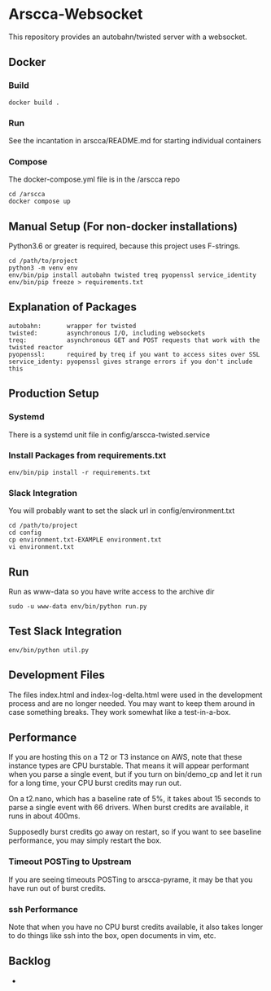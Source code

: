 Arscca-Websocket
================

This repository provides an autobahn/twisted server with a websocket.

Docker
------

### Build

    docker build .

### Run

See the incantation in arscca/README.md for starting individual containers


### Compose

The docker-compose.yml file is in the /arscca repo

    cd /arscca
    docker compose up




Manual Setup (For non-docker installations)
-------------------------------------------

Python3.6 or greater is required, because this project uses F-strings.

    cd /path/to/project
    python3 -m venv env
    env/bin/pip install autobahn twisted treq pyopenssl service_identity
    env/bin/pip freeze > requirements.txt


Explanation of Packages
-----------------------

    autobahn:       wrapper for twisted
    twisted:        asynchronous I/O, including websockets
    treq:           asynchronous GET and POST requests that work with the twisted reactor
    pyopenssl:      required by treq if you want to access sites over SSL
    service_identy: pyopenssl gives strange errors if you don't include this



Production Setup
----------------


### Systemd

There is a systemd unit file in config/arscca-twisted.service


### Install Packages from requirements.txt

    env/bin/pip install -r requirements.txt


### Slack Integration

You will probably want to set the slack url in config/environment.txt

    cd /path/to/project
    cd config
    cp environment.txt-EXAMPLE environment.txt
    vi environment.txt


Run
---

Run as www-data so you have write access to the archive dir

    sudo -u www-data env/bin/python run.py



Test Slack Integration
----------------------

    env/bin/python util.py



Development Files
-----------------

The files index.html and index-log-delta.html were used in the development process
and are no longer needed. You may want to keep them around in case something breaks.
They work somewhat like a test-in-a-box.


Performance
-----------

If you are hosting this on a T2 or T3 instance on AWS, note that these instance
types are CPU burstable. That means it will appear performant when you parse
a single event, but if you turn on bin/demo_cp and let it run for a long time,
your CPU burst credits may run out.

On a t2.nano, which has a baseline rate of 5%, it takes about 15 seconds to parse a single event with 66 drivers.
When burst credits are available, it runs in about 400ms.

Supposedly burst credits go away on restart, so if you want to see baseline performance,
you may simply restart the box.

### Timeout POSTing to Upstream

If you are seeing timeouts POSTing to arscca-pyrame, it may be that you have run out
of burst credits.

### ssh Performance

Note that when you have no CPU burst credits available, it also takes longer
to do things like ssh into the box, open documents in vim, etc.


Backlog
-------

  -
